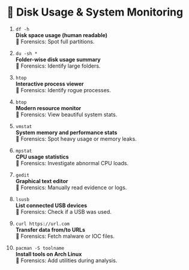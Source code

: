 # 💾 Disk Usage & System Monitoring

1. `df -h`  
   **Disk space usage (human readable)**  
   🧠 Forensics: Spot full partitions.

2. `du -sh *`  
   **Folder-wise disk usage summary**  
   🧠 Forensics: Identify large folders.

3. `htop`  
   **Interactive process viewer**  
   🧠 Forensics: Identify rogue processes.

4. `btop`  
   **Modern resource monitor**  
   🧠 Forensics: View beautiful system stats.

5. `vmstat`  
   **System memory and performance stats**  
   🧠 Forensics: Spot heavy usage or memory leaks.

6. `mpstat`  
   **CPU usage statistics**  
   🧠 Forensics: Investigate abnormal CPU loads.

7. `gedit`  
   **Graphical text editor**  
   🧠 Forensics: Manually read evidence or logs.

8. `lsusb`  
   **List connected USB devices**  
   🧠 Forensics: Check if a USB was used.

9. `curl https://url.com`  
   **Transfer data from/to URLs**  
   🧠 Forensics: Fetch malware or IOC files.

10. `pacman -S toolname`  
   **Install tools on Arch Linux**  
   🧠 Forensics: Add utilities during analysis.
